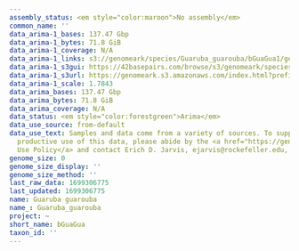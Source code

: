 ```yaml
---
assembly_status: <em style="color:maroon">No assembly</em>
common_name: ''
data_arima-1_bases: 137.47 Gbp
data_arima-1_bytes: 71.8 GiB
data_arima-1_coverage: N/A
data_arima-1_links: s3://genomeark/species/Guaruba_guarouba/bGuaGua1/genomic_data/arima/<br>
data_arima-1_s3gui: https://42basepairs.com/browse/s3/genomeark/species/Guaruba_guarouba/bGuaGua1/genomic_data/arima/
data_arima-1_s3url: https://genomeark.s3.amazonaws.com/index.html?prefix=species/Guaruba_guarouba/bGuaGua1/genomic_data/arima/
data_arima-1_scale: 1.7843
data_arima_bases: 137.47 Gbp
data_arima_bytes: 71.8 GiB
data_arima_coverage: N/A
data_status: <em style="color:forestgreen">Arima</em>
data_use_source: from-default
data_use_text: Samples and data come from a variety of sources. To support fair and
  productive use of this data, please abide by the <a href="https://genome10k.soe.ucsc.edu/data-use-policies/">Data
  Use Policy</a> and contact Erich D. Jarvis, ejarvis@rockefeller.edu, with any questions.
genome_size: 0
genome_size_display: ''
genome_size_method: ''
last_raw_data: 1699306775
last_updated: 1699306775
name: Guaruba guarouba
name_: Guaruba_guarouba
project: ~
short_name: bGuaGua
taxon_id: ''
---
```

